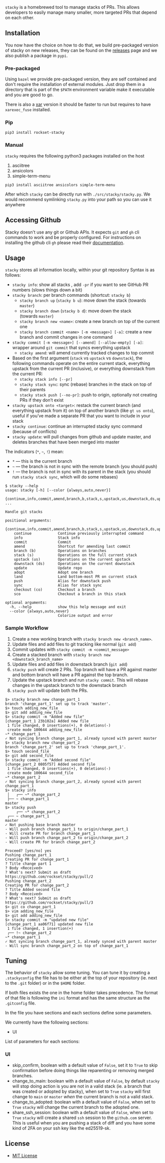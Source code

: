 `stacky` is a homebrewed tool to manage stacks of PRs. This allows developers to easily manage many smaller, more targeted PRs that depend on each other.


## Installation
You now have the choice on how to do that, we build pre-packaged version of stacky on new releases, they can be found on the [releases](https://github.com/rockset/stacky/releases) page and we also publish a package in `pypi`.

### Pre-packaged

Using `bazel` we provide pre-packaged version, they are self contained and don't require the installation of external modules. Just drop them in a directory that is part of the `$PATH` environment variable make it executable and you are good to go.

There is also a [xar](https://github.com/facebookincubator/xar/) version it should be faster to run but requires to have `xarexec_fuse` installed.

### Pip
```
pip3 install rockset-stacky
```

### Manual
`stacky` requires the following python3 packages installed on the host 
1. asciitree
2. ansicolors
3. simple-term-menu
```
pip3 install asciitree ansicolors simple-term-menu
```

After which `stacky` can be directly run with `./src/stacky/stacky.py`. We would recommend symlinking `stacky.py` into your path so you can use it anywhere


## Accessing Github
Stacky doesn't use any git or Github APIs. It expects `git` and `gh` cli commands to work and be properly configured. For instructions on installing the github cli `gh` please read their [documentation](https://cli.github.com/manual/).

## Usage
`stacky` stores all information locally, within your git repository
Syntax is as follows:
- `stacky info`: show all stacks , add `-pr` if you want to see GitHub PR numbers (slows things down a bit)
- `stacky branch`: per branch commands (shortcut: `stacky b`)
    - `stacky branch up` (`stacky b u`): move down the stack (towards `master`)
    - `stacky branch down` (`stacky b d`): move down the stack (towards `master`)
    - `stacky branch new <name>`: create a new branch on top of the current one
    - `stacky branch commit <name> [-m <message>] [-a]`: create a new branch and commit changes in one command
- `stacky commit [-m <message>] [--amend] [--allow-empty] [-a]`: wrapper around `git commit` that syncs everything upstack
    - `stacky amend`: will amend currently tracked changes to top commit
- Based on the first argument (`stack` vs `upstack` vs `downstack`), the following commands operate on the entire current stack, everything upstack from the current PR (inclusive), or everything downstack from the current PR:
    - `stacky stack info [--pr]`
    - `stacky stack sync`: sync (rebase) branches in the stack on top of their parents
    - `stacky stack push [--no-pr]`: push to origin, optionally not creating PRs if they don’t exist
- `stacky upstack onto <target>`: restack the current branch (and everything upstack from it) on top of another branch (like `gt us onto`), useful if you’ve made a separate PR that you want to include in your stack
- `stacky continue`: continue an interrupted stacky sync command (because of conflicts)
- `stacky update`: will pull changes from github and update master, and deletes branches that have been merged into master

The indicators (`*`, `~`, `!`) mean:
- `*` — this is the current branch
- `~` — the branch is not in sync with the remote branch (you should push)
- `!` — the branch is not in sync with its parent in the stack (you should run `stacky stack sync`, which will do some rebases)

```
$ stacky --help
usage: stacky [-h] [--color {always,auto,never}]
              {continue,info,commit,amend,branch,b,stack,s,upstack,us,downstack,ds,update,import,adopt,land,push,sync,checkout,co,sco} ...

Handle git stacks

positional arguments:
  {continue,info,commit,amend,branch,b,stack,s,upstack,us,downstack,ds,update,import,adopt,land,push,sync,checkout,co,sco}
    continue            Continue previously interrupted command
    info                Stack info
    commit              Commit
    amend               Shortcut for amending last commit
    branch (b)          Operations on branches
    stack (s)           Operations on the full current stack
    upstack (us)        Operations on the current upstack
    downstack (ds)      Operations on the current downstack
    update              Update repo
    adopt               Adopt one branch
    land                Land bottom-most PR on current stack
    push                Alias for downstack push
    sync                Alias for stack sync
    checkout (co)       Checkout a branch
    sco                 Checkout a branch in this stack

optional arguments:
  -h, --help            show this help message and exit
  --color {always,auto,never}
                        Colorize output and error
```

### Sample Workflow 
1. Create a new working branch with `stacky branch new <branch_name>`. 
2. Update files and add files to git tracking like normal (`git add`)
3. Commit updates with `stacky commit -m <commit_message>`
4. Create a stacked branch with `stacky branch new <downstack_branch_name>`
5. Update files and add files in downstack branch (`git add`)
6. `stacky push` will create 2 PRs. Top branch will have a PR against master and bottom branch will have a PR against the top branch.
7. Update the upstack branch and run `stacky commit`. This will rebase changes in the upstack branch to the downstack branch
8. `stacky push` will update both the PRs.

```
$> stacky branch new change_part_1
branch 'change_part_1' set up to track 'master'.
$> touch adding_new_file
$> git add adding_new_file
$> stacky commit -m "Added new file"
[change_part_1 23b102a] Added new file
 1 file changed, 0 insertions(+), 0 deletions(-)
 create mode 100644 adding_new_file
~* change_part_1
✓ Not syncing branch change_part_1, already synced with parent master
$> stacky branch new change_part_2
branch 'change_part_2' set up to track 'change_part_1'.
$> touch second_file
$> git add second_file
$> stacky commit -m "Added second file"
[change_part_2 0805f57] Added second file
 1 file changed, 0 insertions(+), 0 deletions(-)
 create mode 100644 second_file
~* change_part_2
✓ Not syncing branch change_part_2, already synced with parent change_part_1
$> stacky info
 │   ┌── ~* change_part_2
 ├── ~ change_part_1
master
$> stacky push
     ┌── ~* change_part_2
 ┌── ~ change_part_1
master
✓ Not pushing base branch master
- Will push branch change_part_1 to origin/change_part_1
- Will create PR for branch change_part_1
- Will push branch change_part_2 to origin/change_part_2
- Will create PR for branch change_part_2

Proceed? [yes/no] yes
Pushing change_part_1
Creating PR for change_part_1
? Title change part 1
? Body <Received>
? What's next? Submit as draft
https://github.com/rockset/stacky/pull/2
Pushing change_part_2
Creating PR for change_part_2
? Title Added second file
? Body <Received>
? What's next? Submit as draft
https://github.com/rockset/stacky/pull/3
$> git co change_part_1
$> vim adding_new_file
$> git add adding_new_file
$> stacky commit -m "updated new file"
[change_part_1 aa06f71] updated new file
 1 file changed, 1 insertion(+)
 ┌── !~ change_part_2
~* change_part_1
✓ Not syncing branch change_part_1, already synced with parent master
- Will sync branch change_part_2 on top of change_part_1
```

## Tuning

The behavior of `stacky` allow some tuning. You can tune it by creating a `.stackyconfig`
the file has to be either at the top of your repository (ie. next to the `.git` folder) or in the `$HOME` folder.

If both files exists the one in the home folder takes precedence.
The format of that file is following the `ini` format and has the same structure as the `.gitconfig` file.

In the file you have sections and each sections define some parameters.

We currently have the following sections:
 * UI

List of parameters for each sections:

### UI
 * skip_confirm, boolean with a default value of `False`, set it to `True` to skip confirmation before doing things like reparenting or removing merged branches.
 * change_to_main: boolean with a default value of `False`, by default `stacky` will stop doing action is you are not in a valid stack (ie. a branch that was created or adopted by stacky), when set to `True` `stacky` will first change to `main` or `master` *when* the current branch is not a valid stack.
 * change_to_adopted: boolean with a default value of `False`, when set to `True` `stacky` will change the current branch to the adopted one.
 * share_ssh_session: boolean with a default value of `False`, when set to `True` `stacky` will create a shared `ssh` session to the `github.com` server. This is useful when you are pushing a stack of diff and you have some kind of 2FA on your ssh key like the ed25519-sk.

## License

- [MIT License](https://github.com/rockset/stacky/blob/master/LICENSE.txt)
